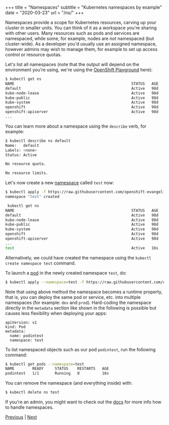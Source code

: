 +++
title = "Namespaces"
subtitle = "Kubernetes namespaces by example"
date = "2020-03-23"
url = "/ns/"
+++

Namespaces provide a scope for Kubernetes resources, carving up your cluster in smaller units. You can think of it
as a workspace you're sharing with other users. Many resources such as pods and
services are namespaced, while some, for example, nodes are not namespaced (but cluster-wide). As a developer you'd usually use an assigned namespace, however admins may wish to manage them, for example to set up access control or resource quotas.

Let's list all namespaces (note that the output will depend on the environment
you're using, we're using the [OpenShift Playground](/diy/) here):

```bash
$ kubectl get ns
NAME                                                    STATUS   AGE
default                                                 Active   98d
kube-node-lease                                         Active   98d
kube-public                                             Active   98d
kube-system                                             Active   98d
openshift                                               Active   98d
openshift-apiserver                                     Active   98d
...
```

You can learn more about a namespace using the `describe` verb, for example:

```bash
$ kubectl describe ns default
Name:   default
Labels: <none>
Status: Active

No resource quota.

No resource limits.
```

Let's now create a new [namespace](https://github.com/openshift-evangelists/kbe/blob/master/specs/ns/ns.yaml)
called `test` now:

```bash
$ kubectl apply -f https://raw.githubusercontent.com/openshift-evangelists/kbe/master/specs/ns/ns.yaml
namespace "test" created

 kubectl get ns
NAME                                                    STATUS   AGE
default                                                 Active   98d
kube-node-lease                                         Active   98d
kube-public                                             Active   98d
kube-system                                             Active   98d
openshift                                               Active   98d
openshift-apiserver                                     Active   98d
...
test                                                    Active   16s
```

Alternatively, we could have created the namespace using the `kubectl create namespace test` command.

To launch a [pod](https://github.com/openshift-evangelists/kbe/blob/master/specs/ns/pod.yaml) in
the newly created namespace `test`, do:

```bash
$ kubectl apply --namespace=test -f https://raw.githubusercontent.com/openshift-evangelists/kbe/master/specs/ns/pod.yaml
```

Note that using above method the namespace becomes a runtime property, that is,
you can deploy the same pod or service, etc. into multiple
namespaces (for example: `dev` and `prod`). Hard-coding the
namespace directly in the `metadata` section like shown in the following is possible but causes less flexibility when deploying your apps:

```
apiVersion: v1
kind: Pod
metadata:
  name: podintest
  namespace: test
```

To list namespaced objects such as our pod `podintest`, run the following command:

```bash
$ kubectl get pods --namespace=test
NAME        READY     STATUS    RESTARTS   AGE
podintest   1/1       Running   0          16s
```

You can remove the namespace (and everything inside) with:

```bash
$ kubectl delete ns test
```

If you're an admin, you might want to check out the [docs](https://kubernetes.io/docs/tasks/administer-cluster/namespaces/)
for more info how to handle namespaces.

[Previous](/envs) | [Next](/volumes)

